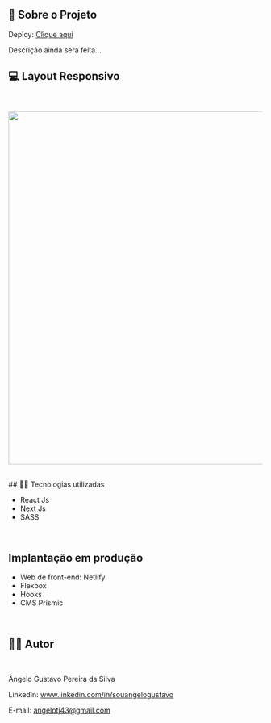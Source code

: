 ## 🔗 Sobre o Projeto

Deploy:  [Clique aqui](https://sistemacompleto-com-nextjs.vercel.app/)

<p>
Descrição ainda sera feita...
</p>


## 💻 Layout Responsivo
<br>
<p align='center'>
<img width='700' src='/src/gifs-demo/videonovo.gif'>
</p>

<br>
## 🧑‍💻 Tecnologias utilizadas
<br>

- React Js
- Next Js
- SASS
<br>

## Implantação em produção

- Web de front-end: Netlify
- Flexbox
- Hooks
- CMS Prismic
<br>

## 🧑‍💻 Autor
<br>

Ângelo Gustavo Pereira da Silva

Linkedin: www.linkedin.com/in/souangelogustavo

E-mail: angelotj43@gmail.com
